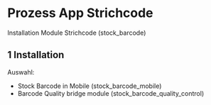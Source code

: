 # Prozess App Strichcode
Installation Module Strichcode (stock_barcode)

## 1 Installation
Auswahl:
* Stock Barcode in Mobile (stock_barcode_mobile)
* Barcode Quality bridge module (stock_barcode_quality_control)